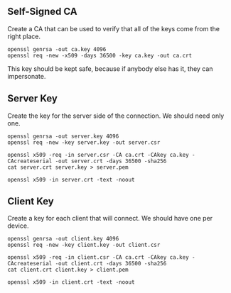 ## Self-Signed CA

Create a CA that can be used to verify that all of the keys come from the right place.

    openssl genrsa -out ca.key 4096
    openssl req -new -x509 -days 36500 -key ca.key -out ca.crt

This key should be kept safe, because if anybody else has it, they can impersonate.

## Server Key

Create the key for the server side of the connection. We should need only one.

    openssl genrsa -out server.key 4096
    openssl req -new -key server.key -out server.csr
    
    openssl x509 -req -in server.csr -CA ca.crt -CAkey ca.key -CAcreateserial -out server.crt -days 36500 -sha256
    cat server.crt server.key > server.pem
    
    openssl x509 -in server.crt -text -noout


## Client Key

Create a key for each client that will connect. We should have one per device.

    openssl genrsa -out client.key 4096
    openssl req -new -key client.key -out client.csr
    
    openssl x509 -req -in client.csr -CA ca.crt -CAkey ca.key -CAcreateserial -out client.crt -days 36500 -sha256
    cat client.crt client.key > client.pem
    
    openssl x509 -in client.crt -text -noout
